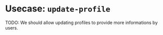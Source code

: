 # Usecase: `update-profile`

TODO: We should allow updating profiles to provide more informations by users.
